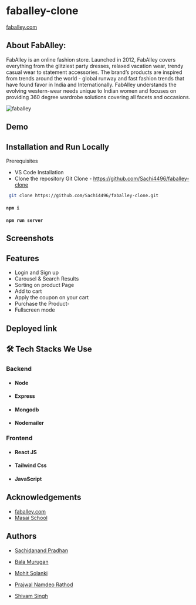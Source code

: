 # faballey-clone

[faballey.com](https://www.faballey.com/)
## About FabAlley:
FabAlley is an online fashion store. Launched in 2012, FabAlley covers everything from the glitziest party dresses, relaxed vacation wear, trendy casual wear to statement accessories. The brand’s products are inspired from trends around the world - global runway and fast fashion trends that have found favor in India and Internationally. FabAlley understands the evolving western-wear needs unique to Indian women and focuses on providing 360 degree wardrobe solutions covering all facets and occasions.

![faballey](https://user-images.githubusercontent.com/53556482/153560974-2ee2f508-b57a-4af8-87be-17139579613d.png)

## Demo
<!-- ![unit4Short gif](https://user-images.githubusercontent.com/91539305/147107410-e2cf1961-f777-4e33-8a49-586a9a612cb5.gif) -->


## Installation and Run Locally

Prerequisites

- VS Code
  Installation
- Clone the repository
  Git Clone - https://github.com/Sachi4496/faballey-clone 

```bash
 git clone https://github.com/Sachi4496/faballey-clone.git
```
#### `npm i`
#### `npm run server`


## Screenshots

<!-- ![App Screenshot](https://github.com/alhassan069/AJIO/blob/7c7fb9d7278c56694344f8f7fc19ef345476515a/images/img22.gif)

![App Screenshot](images/img33.png)

![App Screenshot](images/img45.png) -->



## Features

- Login and Sign up
- Carousel & Search Results
- Sorting on product Page
- Add to cart
- Apply the coupon on your cart 
- Purchase the Product- 
- Fullscreen mode


 
<!-- ## Presentation Video :-
[Demo of project]() -->

## Deployed link
<!-- 🔹 Live Demo [click here](https://aqueous-fortress-78543.herokuapp.com) -->



## 🛠 Tech Stacks We Use

### Backend
- #### Node
- #### Express
- #### Mongodb
- #### Nodemailer

### Frontend
- #### React JS
- #### Tailwind Css
- #### JavaScript


## Acknowledgements

 - [faballey.com](https://www.faballey.com/)
 - [Masai School](https://masaischool.com/)
 


## Authors
-  [Sachidanand Pradhan](https://github.com/Sachi4496)

- [Bala Murugan](https://github.com/ravi-bala13)

- [Mohit Solanki](https://github.com/mohitsolanki71)

- [Prajwal Namdeo Rathod](https://github.com/prarathod)

- [Shivam Singh](https://github.com/ShivamSinghhh)



<!-- ## Screenshots :-
![frontpage]() -->
